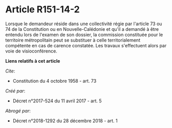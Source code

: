 # Article R151-14-2

Lorsque le demandeur réside dans une collectivité régie par l'article 73 ou 74 de la Constitution ou en Nouvelle-Calédonie et
qu'il a demandé à être entendu lors de l'examen de son dossier, la commission constituée pour le territoire métropolitain
peut se substituer à celle territorialement compétente en cas de carence constatée. Les travaux s'effectuent alors par voie
de visioconférence.

**Liens relatifs à cet article**

_Cite_:

  - Constitution du 4 octobre 1958 - art. 73

_Créé par_:

  - Décret n°2017-524 du 11 avril 2017 - art. 5

_Abrogé par_:

  - Décret n°2018-1292 du 28 décembre 2018 - art. 1
